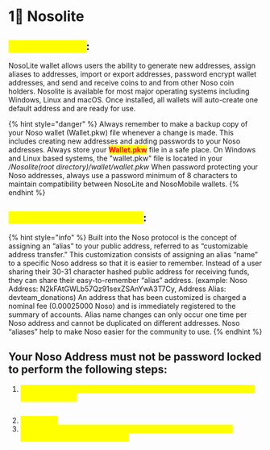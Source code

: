 # 1⃣ Nosolite

## <mark style="color:yellow;">Nosolite Wallet</mark>:

NosoLite wallet allows users the ability to generate new addresses, assign aliases to addresses, import or export addresses, password encrypt wallet addresses, and send and receive coins to and from other Noso coin holders. Nosolite is available for most major operating systems including Windows, Linux and macOS. Once installed, all wallets will auto-create one default address and are ready for use.

{% hint style="danger" %}
Always remember to make a backup copy of your Noso wallet (Wallet.pkw) file whenever a change is made. This includes creating new addresses and adding passwords to your Noso addresses. Always store your <mark style="color:red;">**Wallet.pkw**</mark> file in a safe place. On Windows and Linux based systems, the "wallet.pkw" file is located in your _/Nosolite(root directory)/wallet/wallet.pkw_ When password protecting your Noso addresses, always use a password minimum of 8 characters to maintain compatibility between NosoLite and NosoMobile wallets.​
{% endhint %}

## <mark style="color:yellow;">Customize Address(Alias)</mark>:

{% hint style="info" %}
Built into the Noso protocol is the concept of assigning an “alias” to your public address, referred to as “customizable address transfer.” This customization consists of assigning an alias “name” to a specific Noso address so that it is easier to remember. Instead of a user sharing their 30-31 character hashed public address for receiving funds, they can share their easy-to-remember “alias” address. (example: Noso Address: N2kFAtGWLb57Qz91sexZSAnYwA3T7Cy, Address Alias: devteam\_donations) An address that has been customized is charged a nominal fee (0.00025000 Noso) and is immediately registered to the summary of accounts. Alias name changes can only occur one time per Noso address and cannot be duplicated on different addresses. Noso “aliases” help to make Noso easier for the community to use.&#x20;
{% endhint %}

## Your Noso Address must not be password locked to perform the following steps:

1. <mark style="color:yellow;">**Right click on the address you wish to customize then enter the alias you wish to use.**</mark>

<figure><img src="https://lh6.googleusercontent.com/u5plzkEDtnCHisqU_tahRbb_G8SgieTLsDA1H9VgPk3sFqj5yn3xK1WgtGlC9DOVGwx7oUFJAxdjcCrXsvz5QmJf1ToV8Y3YjIWFYWsdJ_uDNiAWc7VeP8ygVN9rYRMFPaTD933lwcwz79U7ltyZPgo" alt=""><figcaption></figcaption></figure>

2. <mark style="color:yellow;">**Click “OK”**</mark>
3. <mark style="color:yellow;">**Wait one block.  Once clicking “OK” your Noso Address will be updated on the following block.**</mark>

<figure><img src="https://lh4.googleusercontent.com/Le66-Q8bippLM9EYhDQfHvzPxuMDEsurEvmkmhHkBLGPyNh4QPCah3lHJkI_XlVExZS_JWvt8U0lt8zEb5w_cxPiz-K2JxTWtfwoTiMXEAeXwp7lNS_nffkcZDHjtarEEiIwi7btql8klyPb4SXm1-g" alt=""><figcaption></figcaption></figure>
